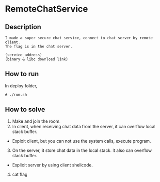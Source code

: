 # RemoteChatService

## Description

```
I made a super secure chat service, connect to chat server by remote client.
The flag is in the chat server.

(service address)
(binary & libc download link)
```

## How to run
In deploy folder,
```
# ./run.sh
```

## How to solve
1. Make and join the room.
2. In client, when receiving chat data from the server, it can overflow local stack buffer.
- Exploit client, but you can not use the system calls, execute program.
3. On the server, it store chat data in the local stack. It also can overflow stack buffer.
- Explioit server by using client shellcode.
4. cat flag
